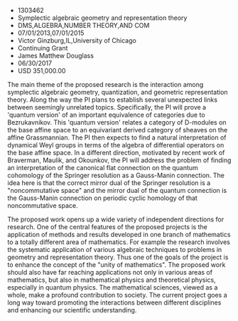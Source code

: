 
* 1303462
* Symplectic algebraic geometry and representation theory
* DMS,ALGEBRA,NUMBER THEORY,AND COM
* 07/01/2013,07/01/2015
* Victor Ginzburg,IL,University of Chicago
* Continuing Grant
* James Matthew Douglass
* 06/30/2017
* USD 351,000.00

The main theme of the proposed research is the interaction among symplectic
algebraic geometry, quantization, and geometric representation theory. Along the
way the PI plans to establish several unexpected links between seemingly
unrelated topics. Specifically, the PI will prove a 'quantum version' of an
important equivalence of categories due to Bezrukavnikov. This 'quantum version'
relates a category of D-modules on the base affine space to an equivariant
derived category of sheaves on the affine Grassmannian. The PI then expects to
find a natural interpretation of dynamical Weyl groups in terms of the algebra
of differential operators on the base affine space. In a different direction,
motivated by recent work of Braverman, Maulik, and Okounkov, the PI will address
the problem of finding an interpretation of the canonical flat connection on the
quantum cohomology of the Springer resolution as a Gauss-Manin connection. The
idea here is that the correct mirror dual of the Springer resolution is a
"noncommutative space" and the mirror dual of the quantum connection is the
Gauss-Manin connection on periodic cyclic homology of that noncommutative space.

The proposed work opens up a wide variety of independent directions for
research. One of the central features of the proposed projects is the
application of methods and results developed in one branch of mathematics to a
totally different area of mathematics. For example the research involves the
systematic application of various algebraic techniques to problems in geometry
and representation theory. Thus one of the goals of the project is to enhance
the concept of the "unity of mathematics". The proposed work should also have
far reaching applications not only in various areas of mathematics, but also in
mathematical physics and theoretical physics, especially in quantum physics. The
mathematical sciences, viewed as a whole, make a profound contribution to
society. The current project goes a long way toward promoting the interactions
between different disciplines and enhancing our scientific understanding.
